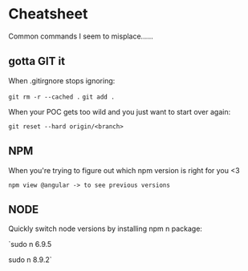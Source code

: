 # Cheatsheet

Common commands I seem to misplace......



## gotta GIT it

When .gitirgnore stops ignoring: 

`git rm -r --cached .`
`git add .`

When your POC gets too wild and you just want to start over again:

`git reset --hard origin/<branch>`
  

## NPM

When you're trying to figure out which npm version is right for you <3 

`npm view @angular -> to see previous versions` 

## NODE

Quickly switch node versions by installing npm n package:

`sudo n 6.9.5

sudo n 8.9.2`
